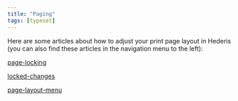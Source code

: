 ```yaml
---
title: "Paging"
tags: [typeset]
---
```

 
<html><body><section data-type="chapter" class="hsecchapter" data-hederis-type="hsecchapter" id="intro-paging" data-pi-attrs="id: intro-paging; data-tags: typeset;" role="doc-chapter" data-tags="typeset" data-author-name=" " data-book-title=" " title="Paging"><p class="hblkp" data-hederis-type="hblkp" id="p21Qn0AZo">Here are some articles about how to adjust your print page layout in Hederis (you can also find these articles in the navigation menu to the left): </p><p class="hblkp" data-hederis-type="hblkp" id="pfFJEfAQU"><a href="{% link _docs/page-locking.md %}" class="hspana" data-hederis-type="hspana" id="peALHxaEN">page-locking</a></p><p class="hblkp" data-hederis-type="hblkp" id="pcUYtClTf"><a href="{% link _docs/locked-changes.md %}" class="hspana" data-hederis-type="hspana" id="pAX0QTrfD">locked-changes</a></p><p class="hblkp" data-hederis-type="hblkp" id="pZCvDi51X"><a href="{% link _docs/page-layout-menu.md %}" class="hspana" data-hederis-type="hspana" id="pMKxAyXKQ">page-layout-menu</a></p></section></body></html>

